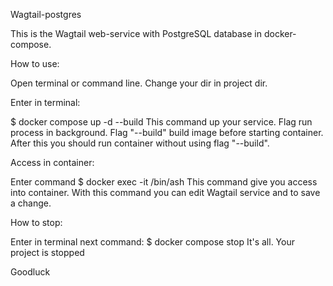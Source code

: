 Wagtail-postgres

This is the Wagtail web-service with PostgreSQL database in docker-compose.

How to use:

Open terminal or command line.
Change your dir in project dir.

Enter in terminal:

$ docker compose up -d --build
This command up your service. 
Flag run process in background. 
Flag "--build" build image before starting container.
After this you should run container without using flag "--build".

Access in container:

Enter command
$ docker exec -it <CONTAINER ID> /bin/ash
This command give you access into container.
With this command you can edit Wagtail service and to save a change.

How to stop:

Enter in terminal next command:
$ docker compose stop
It's all. Your project is stopped 

Goodluck 
 
